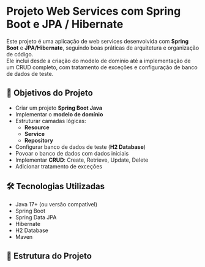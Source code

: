 # Projeto Web Services com Spring Boot e JPA / Hibernate

Este projeto é uma aplicação de web services desenvolvida com **Spring Boot** e **JPA/Hibernate**, seguindo boas práticas de arquitetura e organização de código.  
Ele inclui desde a criação do modelo de domínio até a implementação de um CRUD completo, com tratamento de exceções e configuração de banco de dados de teste.

## 🚀 Objetivos do Projeto
- Criar um projeto **Spring Boot Java**
- Implementar o **modelo de domínio**
- Estruturar camadas lógicas:
  - **Resource**
  - **Service**
  - **Repository**
- Configurar banco de dados de teste (**H2 Database**)
- Povoar o banco de dados com dados iniciais
- Implementar **CRUD**: Create, Retrieve, Update, Delete
- Adicionar tratamento de exceções

## 🛠 Tecnologias Utilizadas
- Java 17+ (ou versão compatível)
- Spring Boot
- Spring Data JPA
- Hibernate
- H2 Database
- Maven

## 📂 Estrutura do Projeto
